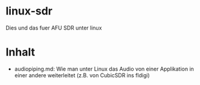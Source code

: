 # linux-sdr
Dies und das fuer AFU SDR unter linux

# Inhalt
 * audiopiping.md: Wie man unter Linux das Audio von einer Applikation in einer andere weiterleitet (z.B. von CubicSDR ins fldigi)
